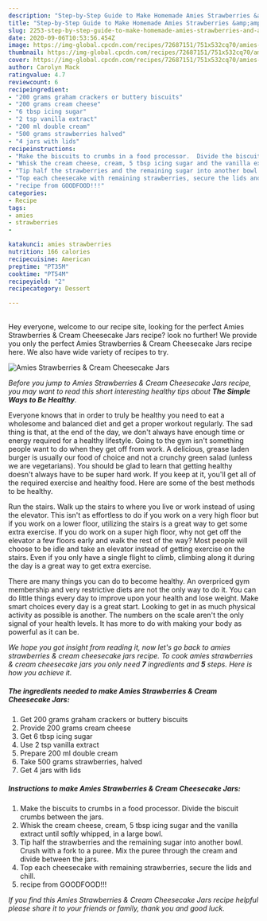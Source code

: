 ```yaml
---
description: "Step-by-Step Guide to Make Homemade Amies Strawberries &amp;amp; Cream Cheesecake Jars"
title: "Step-by-Step Guide to Make Homemade Amies Strawberries &amp;amp; Cream Cheesecake Jars"
slug: 2253-step-by-step-guide-to-make-homemade-amies-strawberries-and-amp-cream-cheesecake-jars
date: 2020-09-06T10:53:56.454Z
image: https://img-global.cpcdn.com/recipes/72687151/751x532cq70/amies-strawberries-cream-cheesecake-jars-recipe-main-photo.jpg
thumbnail: https://img-global.cpcdn.com/recipes/72687151/751x532cq70/amies-strawberries-cream-cheesecake-jars-recipe-main-photo.jpg
cover: https://img-global.cpcdn.com/recipes/72687151/751x532cq70/amies-strawberries-cream-cheesecake-jars-recipe-main-photo.jpg
author: Carolyn Mack
ratingvalue: 4.7
reviewcount: 6
recipeingredient:
- "200 grams graham crackers or buttery biscuits"
- "200 grams cream cheese"
- "6 tbsp icing sugar"
- "2 tsp vanilla extract"
- "200 ml double cream"
- "500 grams strawberries halved"
- "4 jars with lids"
recipeinstructions:
- "Make the biscuits to crumbs in a food processor.  Divide the biscuit crumbs between the jars."
- "Whisk the cream cheese, cream, 5 tbsp icing sugar and the vanilla extract until softly whipped, in a large bowl."
- "Tip half the strawberries and the remaining sugar into another bowl.  Crush with a fork to a puree.  Mix the puree through the cream and divide between the jars."
- "Top each cheesecake with remaining strawberries, secure the lids and chill."
- "recipe from GOODFOOD!!!"
categories:
- Recipe
tags:
- amies
- strawberries
- 

katakunci: amies strawberries  
nutrition: 166 calories
recipecuisine: American
preptime: "PT35M"
cooktime: "PT54M"
recipeyield: "2"
recipecategory: Dessert

---
```

<br>
Hey everyone, welcome to our recipe site, looking for the perfect Amies Strawberries &amp; Cream Cheesecake Jars recipe? look no further! We provide you only the perfect Amies Strawberries &amp; Cream Cheesecake Jars recipe here. We also have wide variety of recipes to try.
<br>


![Amies Strawberries &amp; Cream Cheesecake Jars](https://img-global.cpcdn.com/recipes/72687151/751x532cq70/amies-strawberries-cream-cheesecake-jars-recipe-main-photo.jpg)

<i>Before you jump to Amies Strawberries &amp; Cream Cheesecake Jars recipe, you may want to read this short interesting healthy tips about <strong>The Simple Ways to Be Healthy</strong>.</i>

Everyone knows that in order to truly be healthy you need to eat a wholesome and balanced diet and get a proper workout regularly. The sad thing is that, at the end of the day, we don't always have enough time or energy required for a healthy lifestyle. Going to the gym isn't something people want to do when they get off from work. A delicious, grease laden burger is usually our food of choice and not a crunchy green salad (unless we are vegetarians). You should be glad to learn that getting healthy doesn't always have to be super hard work. If you keep at it, you'll get all of the required exercise and healthy food. Here are some of the best methods to be healthy.

Run the stairs. Walk up the stairs to where you live or work instead of using the elevator. This isn't as effortless to do if you work on a very high floor but if you work on a lower floor, utilizing the stairs is a great way to get some extra exercise. If you do work on a super high floor, why not get off the elevator a few floors early and walk the rest of the way? Most people will choose to be idle and take an elevator instead of getting exercise on the stairs. Even if you only have a single flight to climb, climbing along it during the day is a great way to get extra exercise. 

There are many things you can do to become healthy. An overpriced gym membership and very restrictive diets are not the only way to do it. You can do little things every day to improve upon your health and lose weight. Make smart choices every day is a great start. Looking to get in as much physical activity as possible is another. The numbers on the scale aren't the only signal of your health levels. It has more to do with making your body as powerful as it can be. 


<i>We hope you got insight from reading it, now let's go back to amies strawberries &amp; cream cheesecake jars recipe. To cook amies strawberries &amp; cream cheesecake jars you only need <strong>7</strong> ingredients and <strong>5</strong> steps. Here is how you achieve it.
</i>

##### The ingredients needed to make Amies Strawberries &amp; Cream Cheesecake Jars:

1. Get 200 grams graham crackers or buttery biscuits
1. Provide 200 grams cream cheese
1. Get 6 tbsp icing sugar
1. Use 2 tsp vanilla extract
1. Prepare 200 ml double cream
1. Take 500 grams strawberries, halved
1. Get 4 jars with lids


##### Instructions to make Amies Strawberries &amp; Cream Cheesecake Jars:

1. Make the biscuits to crumbs in a food processor.  Divide the biscuit crumbs between the jars.
1. Whisk the cream cheese, cream, 5 tbsp icing sugar and the vanilla extract until softly whipped, in a large bowl.
1. Tip half the strawberries and the remaining sugar into another bowl.  Crush with a fork to a puree.  Mix the puree through the cream and divide between the jars.
1. Top each cheesecake with remaining strawberries, secure the lids and chill.
1. recipe from GOODFOOD!!!


<i>If you find this Amies Strawberries &amp; Cream Cheesecake Jars recipe helpful please share it to your friends or family, thank you and good luck.</i>
